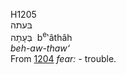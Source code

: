 <body>
  <p>H1205<br>  בּעתה  <br> בְּעָתָה  ‎  b<sup>e</sup>‛âthâh  <br><i>beh-aw-thaw‘ </i><br>From <a href="h1204.htm">1204</a>  <i>fear: - </i>trouble.<br></p>
 </body>